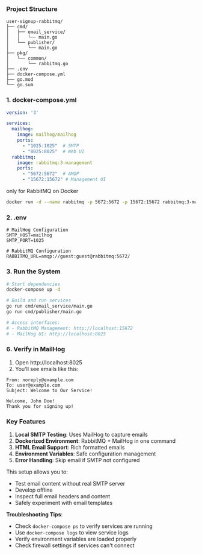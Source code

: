 
### Project Structure
```
user-signup-rabbitmq/
├── cmd/
│   ├── email_service/
│   │   └── main.go
│   └── publisher/
│       └── main.go
├── pkg/
│   └── common/
│       └── rabbitmq.go
├── .env
├── docker-compose.yml
├── go.mod
└── go.sum
```

### 1. docker-compose.yml
```yaml
version: '3'

services:
  mailhog:
    image: mailhog/mailhog
    ports:
      - "1025:1025"  # SMTP
      - "8025:8025"  # Web UI
  rabbitmq:
    image: rabbitmq:3-management
    ports:
      - "5672:5672"  # AMQP
      - "15672:15672" # Management UI
```


only for RabbitMQ on Docker
```bash
docker run -d --name rabbitmq -p 5672:5672 -p 15672:15672 rabbitmq:3-management
```

### 2. .env
```env
# MailHog Configuration
SMTP_HOST=mailhog
SMTP_PORT=1025

# RabbitMQ Configuration
RABBITMQ_URL=amqp://guest:guest@rabbitmq:5672/
```

### 3. Run the System
```bash
# Start dependencies
docker-compose up -d

# Build and run services
go run cmd/email_service/main.go
go run cmd/publisher/main.go

# Access interfaces:
# - RabbitMQ Management: http://localhost:15672
# - MailHog UI: http://localhost:8025
```

### 6. Verify in MailHog
1. Open http://localhost:8025
2. You'll see emails like this:
```
From: noreply@example.com
To: user@example.com
Subject: Welcome to Our Service!

Welcome, John Doe!
Thank you for signing up!
```

### Key Features
1. **Local SMTP Testing**: Uses MailHog to capture emails
2. **Dockerized Environment**: RabbitMQ + MailHog in one command
3. **HTML Email Support**: Rich formatted emails
4. **Environment Variables**: Safe configuration management
5. **Error Handling**: Skip email if SMTP not configured

This setup allows you to:
- Test email content without real SMTP server
- Develop offline
- Inspect full email headers and content
- Safely experiment with email templates

**Troubleshooting Tips**:
- Check `docker-compose ps` to verify services are running
- Use `docker-compose logs` to view service logs
- Verify environment variables are loaded properly
- Check firewall settings if services can't connect